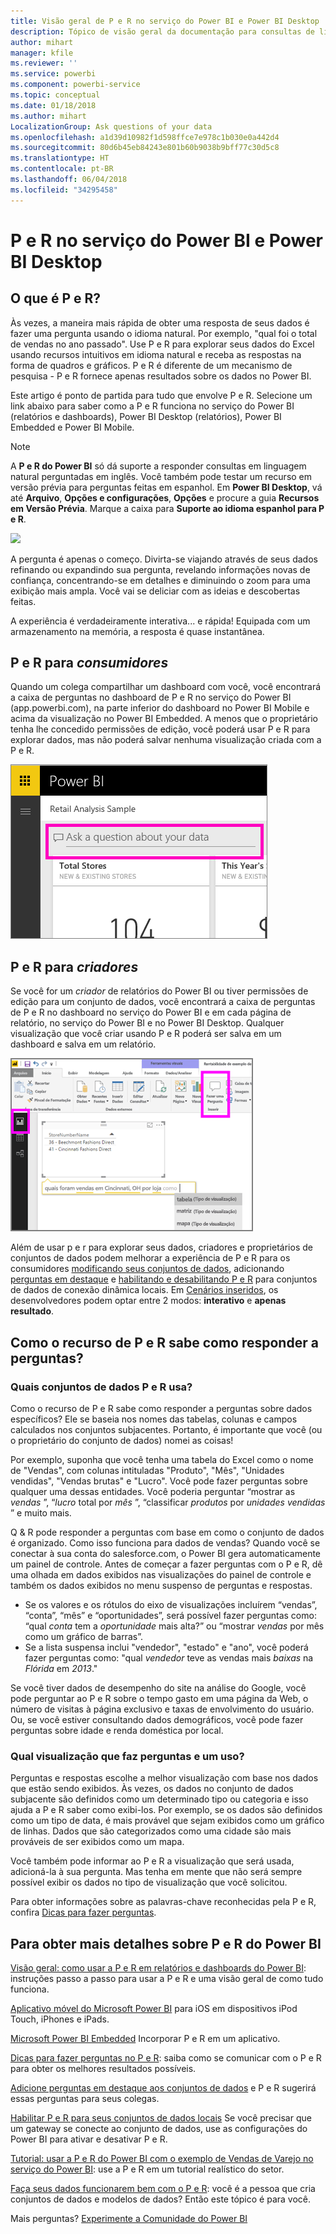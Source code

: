 ```yaml
---
title: Visão geral de P e R no serviço do Power BI e Power BI Desktop
description: Tópico de visão geral da documentação para consultas de linguagem naturais de P e R do Power BI.
author: mihart
manager: kfile
ms.reviewer: ''
ms.service: powerbi
ms.component: powerbi-service
ms.topic: conceptual
ms.date: 01/18/2018
ms.author: mihart
LocalizationGroup: Ask questions of your data
ms.openlocfilehash: a1d39d10982f1d598ffce7e978c1b030e0a442d4
ms.sourcegitcommit: 80d6b45eb84243e801b60b9038b9bff77c30d5c8
ms.translationtype: HT
ms.contentlocale: pt-BR
ms.lasthandoff: 06/04/2018
ms.locfileid: "34295458"
---
```

# <a name="qa-in-power-bi-service-and-power-bi-desktop"></a>P e R no serviço do Power BI e Power BI Desktop
## <a name="what-is-qa"></a>O que é P e R?
Às vezes, a maneira mais rápida de obter uma resposta de seus dados é fazer uma pergunta usando o idioma natural. Por exemplo, "qual foi o total de vendas no ano passado".  Use P e R para explorar seus dados do Excel usando recursos intuitivos em idioma natural e receba as respostas na forma de quadros e gráficos. P e R é diferente de um mecanismo de pesquisa - P e R fornece apenas resultados sobre os dados no Power BI.

Este artigo é ponto de partida para tudo que envolve P e R. Selecione um link abaixo para saber como a P e R funciona no serviço do Power BI (relatórios e dashboards), Power BI Desktop (relatórios), Power BI Embedded e Power BI Mobile.  

> [!NOTE]
> A **P e R do Power BI** só dá suporte a responder consultas em linguagem natural perguntadas em inglês. Você também pode testar um recurso em versão prévia para perguntas feitas em espanhol. Em **Power BI Desktop**, vá até **Arquivo**, **Opções e configurações**, **Opções** e procure a guia **Recursos em Versão Prévia**. Marque a caixa para **Suporte ao idioma espanhol para P e R**.  
>
>

![](media/power-bi-q-and-a/pbi_qa_boxsalessqft.png)

A pergunta é apenas o começo.  Divirta-se viajando através de seus dados refinando ou expandindo sua pergunta, revelando informações novas de confiança, concentrando-se em detalhes e diminuindo o zoom para uma exibição mais ampla. Você vai se deliciar com as ideias e descobertas feitas.

A experiência é verdadeiramente interativa... e rápida! Equipada com um armazenamento na memória, a resposta é quase instantânea.

##  <a name="qa-for-consumers"></a>P e R para *consumidores*
Quando um colega compartilhar um dashboard com você, você encontrará a caixa de perguntas no dashboard de P e R no serviço do Power BI (app.powerbi.com), na parte inferior do dashboard no Power BI Mobile e acima da visualização no Power BI Embedded. A menos que o proprietário tenha lhe concedido permissões de edição, você poderá usar P e R para explorar dados, mas não poderá salvar nenhuma visualização criada com a P e R.

![](media/power-bi-q-and-a/powerbi-qna.png)

## <a name="qa-for-creators"></a>P e R para *criadores*
Se você for um *criador* de relatórios do Power BI ou tiver permissões de edição para um conjunto de dados, você encontrará a caixa de perguntas de P e R no dashboard no serviço do Power BI e em cada página de relatório, no serviço do Power BI e no Power BI Desktop. Qualquer visualização que você criar usando P e R poderá ser salva em um dashboard e salva em um relatório.

![](media/power-bi-q-and-a/power-bi-desktop.png)

Além de usar p e r para explorar seus dados, criadores e proprietários de conjuntos de dados podem melhorar a experiência de P e R para os consumidores [modificando seus conjuntos de dados](service-prepare-data-for-q-and-a.md), adicionando [perguntas em destaque](service-q-and-a-create-featured-questions.md) e [habilitando e desabilitando P e R](service-q-and-a-direct-query.md) para conjuntos de dados de conexão dinâmica locais. Em [Cenários inseridos](developer/qanda.md), os desenvolvedores podem optar entre 2 modos: **interativo** e **apenas resultado**.

## <a name="how-does-qa-know-how-to-answer-questions"></a>Como o recurso de P e R sabe como responder a perguntas?
### <a name="which-datasets-does-qa-use"></a>Quais conjuntos de dados P e R usa?
Como o recurso de P e R sabe como responder a perguntas sobre dados específicos? Ele se baseia nos nomes das tabelas, colunas e campos calculados nos conjuntos subjacentes. Portanto, é importante que você (ou o proprietário do conjunto de dados) nomei as coisas!

Por exemplo, suponha que você tenha uma tabela do Excel como o nome de "Vendas", com colunas intituladas "Produto", "Mês", "Unidades vendidas", "Vendas brutas" e "Lucro". Você pode fazer perguntas sobre qualquer uma dessas entidades.  Você poderia perguntar “mostrar as *vendas* ”, “*lucro* total por *mês* ”, “classificar *produtos* por *unidades vendidas* ” e muito mais.

Q & R pode responder a perguntas com base em como o conjunto de dados é organizado. Como isso funciona para dados de vendas? Quando você se conectar à sua conta do salesforce.com, o Power BI gera automaticamente um painel de controle.  Antes de começar a fazer perguntas com o P e R, dê uma olhada em dados exibidos nas visualizações do painel de controle e também os dados exibidos no menu suspenso de perguntas e respostas.

* Se os valores e os rótulos do eixo de visualizações incluírem “vendas”, “conta”, “mês” e “oportunidades”, será possível fazer perguntas como: “qual *conta* tem a *oportunidade* mais alta?” ou “mostrar *vendas* por mês como um gráfico de barras”.
* Se a lista suspensa inclui "vendedor", "estado" e "ano", você poderá fazer perguntas como: "qual *vendedor* teve as vendas mais *baixas* na *Flórida* em *2013*."

Se você tiver dados de desempenho do site na análise do Google, você pode perguntar ao P e R sobre o tempo gasto em uma página da Web, o número de visitas à página exclusivo e taxas de envolvimento do usuário. Ou, se você estiver consultando dados demográficos, você pode fazer perguntas sobre idade e renda doméstica por local.

### <a name="which-visualization-does-qa-use"></a>Qual visualização que faz perguntas e um uso?
Perguntas e respostas escolhe a melhor visualização com base nos dados que estão sendo exibidos. Às vezes, os dados no conjunto de dados subjacente são definidos como um determinado tipo ou categoria e isso ajuda a P e R saber como exibi-los. Por exemplo, se os dados são definidos como um tipo de data, é mais provável que sejam exibidos como um gráfico de linhas. Dados que são categorizados como uma cidade são mais prováveis de ser exibidos como um mapa.

Você também pode informar ao P e R a visualização que será usada, adicioná-la à sua pergunta. Mas tenha em mente que não será sempre possível exibir os dados no tipo de visualização que você solicitou.

Para obter informações sobre as palavras-chave reconhecidas pela P e R, confira [Dicas para fazer perguntas](service-q-and-a-tips.md).


## <a name="for-more-details-about-power-bi-qa"></a>Para obter mais detalhes sobre P e R do Power BI
[Visão geral: como usar a P e R em relatórios e dashboards do Power BI](power-bi-tutorial-q-and-a.md): instruções passo a passo para usar a P e R e uma visão geral de como tudo funciona.

[Aplicativo móvel do Microsoft Power BI](mobile-apps-ios-qna.md) para iOS em dispositivos iPod Touch, iPhones e iPads.

[Microsoft Power BI Embedded](developer/qanda.md) Incorporar P e R em um aplicativo.

[Dicas para fazer perguntas no P e R](service-q-and-a-tips.md): saiba como se comunicar com o P e R para obter os melhores resultados possíveis.

[Adicione perguntas em destaque aos conjuntos de dados](service-q-and-a-create-featured-questions.md) e P e R sugerirá essas perguntas para seus colegas.

[Habilitar P e R para seus conjuntos de dados locais](service-q-and-a-direct-query.md) Se você precisar que um gateway se conecte ao conjunto de dados, use as configurações do Power BI para ativar e desativar P e R.

[Tutorial: usar a P e R do Power BI com o exemplo de Vendas de Varejo no serviço do Power BI](power-bi-visualization-introduction-to-q-and-a.md): use a P e R em um tutorial realístico do setor.

[Faça seus dados funcionarem bem com o P e R](service-prepare-data-for-q-and-a.md): você é a pessoa que cria conjuntos de dados e modelos de dados?  Então este tópico é para você.

Mais perguntas? [Experimente a Comunidade do Power BI](http://community.powerbi.com/)
